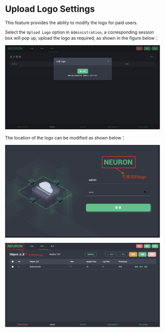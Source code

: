 # Upload Logo Settings

This feature provides the ability to modify the logo for paid users.

Select the `Upload Logo` option in `Administration`, a corresponding session box will pop up, upload the logo as required, as shown in the figure below：

![upload-logo](./assets/upload-logo.png)

The location of the logo can be modified as shown below：

![logo1](./assets/logo1.png)

![logo2](./assets/logo2.png)
